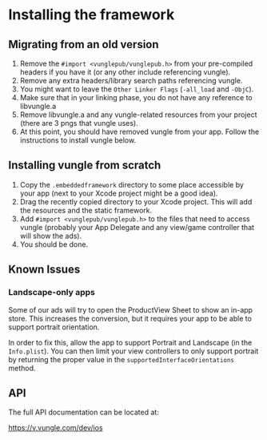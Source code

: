 # Installing the framework

## Migrating from an old version

1. Remove the `#import <vunglepub/vunglepub.h>` from your pre-compiled headers if you have it (or any other include referencing vungle).
2. Remove any extra headers/library search paths referencing vungle.
3. You might want to leave the `Other Linker Flags` (`-all_load` and `-ObjC`).
4. Make sure that in your linking phase, you do not have any reference to libvungle.a
5. Remove libvungle.a and any vungle-related resources from your project (there are 3 pngs that vungle uses).
6. At this point, you should have removed vungle from your app. Follow the instructions to install vungle below.

## Installing vungle from scratch

1. Copy the `.embeddedframework` directory to some place accessible by your app (next to your Xcode project might be a good idea).
2. Drag the recently copied directory to your Xcode project. This will add the resources and the static framework.
3. Add `#import <vunglepub/vunglepub.h>` to the files that need to access vungle (probably your App Delegate and any view/game controller that will show the ads).
4. You should be done.

## Known Issues

### Landscape-only apps

Some of our ads will try to open the ProductView Sheet to show an in-app store. This increases the conversion, but it requires your app to be able to support portrait orientation.

In order to fix this, allow the app to support Portrait and Landscape (in the `Info.plist`). You can then limit your view controllers to only support portrait by returning the proper value in the `supportedInterfaceOrientations` method.

## API

The full API documentation can be located at:

https://v.vungle.com/dev/ios
